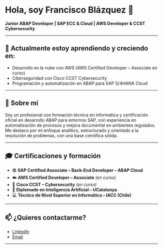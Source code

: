 # Hola, soy Francisco Blázquez 👋

**Junior ABAP Developer | SAP ECC & Cloud | AWS Developer & CCST Cybersecurity**

---

## 🚀 Actualmente estoy aprendiendo y creciendo en:

- Desarrollo en la nube con AWS (AWS Certified Developer – Associate en curso)
- Ciberseguridad con Cisco CCST Cybersecurity
- Programación y automatización en ABAP para SAP S/4HANA Cloud

---

## 💼 Sobre mí

Soy un profesional con formación técnica en informática y certificación oficial en desarrollo ABAP para entornos SAP, con experiencia en automatización de procesos y mejora documental en ambientes regulados. Me destaco por mi enfoque analítico, estructurado y orientado a la resolución de problemas, con una base científica sólida.

---

## 🎓 Certificaciones y formación

- 🟢 **SAP Certified Associate – Back-End Developer – ABAP Cloud**
- ☁️ **AWS Certified Developer – Associate** *(en curso)*
- 🔐 **Cisco CCST – Cybersecurity** *(en curso)*
- 🤖 **Diplomado en Inteligencia Artificial – UCatalunya**
- 💻 **Técnico de Nivel Superior en Informática – IACC (Chile)**

---

## 📫 ¿Quieres contactarme?

- [LinkedIn](https://www.linkedin.com/in/francisco-blazquez-weber/)
- [Email](mailto:fblazquezweber@gmail.com)

---
